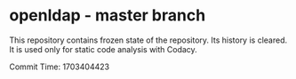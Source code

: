 # openldap - master branch

This repository contains frozen state of the repository.
Its history is cleared. It is used only for static code
analysis with Codacy.

Commit Time: 1703404423
